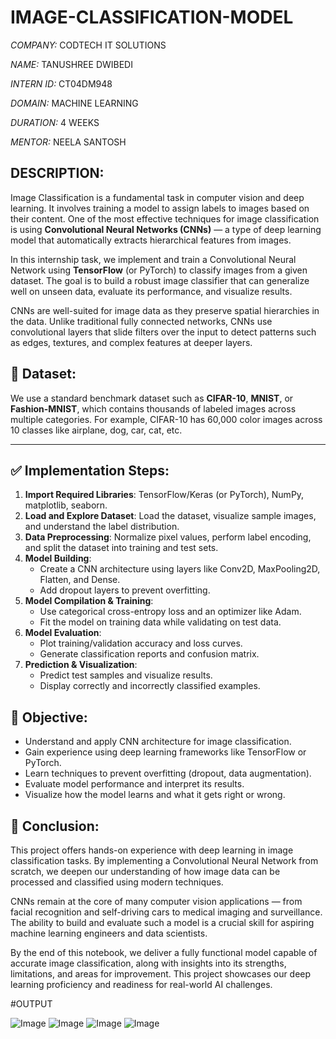 # IMAGE-CLASSIFICATION-MODEL

*COMPANY:* CODTECH IT SOLUTIONS  

*NAME:* TANUSHREE DWIBEDI  

*INTERN ID:* CT04DM948  

*DOMAIN:* MACHINE LEARNING 

*DURATION:* 4 WEEKS 

*MENTOR:* NEELA SANTOSH  

## DESCRIPTION:

Image Classification is a fundamental task in computer vision and deep learning. It involves training a model to assign labels to images based on their content. One of the most effective techniques for image classification is using **Convolutional Neural Networks (CNNs)** — a type of deep learning model that automatically extracts hierarchical features from images.

In this internship task, we implement and train a Convolutional Neural Network using **TensorFlow** (or PyTorch) to classify images from a given dataset. The goal is to build a robust image classifier that can generalize well on unseen data, evaluate its performance, and visualize results.

CNNs are well-suited for image data as they preserve spatial hierarchies in the data. Unlike traditional fully connected networks, CNNs use convolutional layers that slide filters over the input to detect patterns such as edges, textures, and complex features at deeper layers.


## 📂 Dataset:

We use a standard benchmark dataset such as **CIFAR-10**, **MNIST**, or **Fashion-MNIST**, which contains thousands of labeled images across multiple categories. For example, CIFAR-10 has 60,000 color images across 10 classes like airplane, dog, car, cat, etc.

---

## ✅ Implementation Steps:

1. **Import Required Libraries**: TensorFlow/Keras (or PyTorch), NumPy, matplotlib, seaborn.
2. **Load and Explore Dataset**: Load the dataset, visualize sample images, and understand the label distribution.
3. **Data Preprocessing**: Normalize pixel values, perform label encoding, and split the dataset into training and test sets.
4. **Model Building**:
   - Create a CNN architecture using layers like Conv2D, MaxPooling2D, Flatten, and Dense.
   - Add dropout layers to prevent overfitting.
5. **Model Compilation & Training**:
   - Use categorical cross-entropy loss and an optimizer like Adam.
   - Fit the model on training data while validating on test data.
6. **Model Evaluation**:
   - Plot training/validation accuracy and loss curves.
   - Generate classification reports and confusion matrix.
7. **Prediction & Visualization**:
   - Predict test samples and visualize results.
   - Display correctly and incorrectly classified examples.

## 🎯 Objective:

- Understand and apply CNN architecture for image classification.
- Gain experience using deep learning frameworks like TensorFlow or PyTorch.
- Learn techniques to prevent overfitting (dropout, data augmentation).
- Evaluate model performance and interpret its results.
- Visualize how the model learns and what it gets right or wrong.

## 📌 Conclusion:

This project offers hands-on experience with deep learning in image classification tasks. By implementing a Convolutional Neural Network from scratch, we deepen our understanding of how image data can be processed and classified using modern techniques. 

CNNs remain at the core of many computer vision applications — from facial recognition and self-driving cars to medical imaging and surveillance. The ability to build and evaluate such a model is a crucial skill for aspiring machine learning engineers and data scientists.

By the end of this notebook, we deliver a fully functional model capable of accurate image classification, along with insights into its strengths, limitations, and areas for improvement. This project showcases our deep learning proficiency and readiness for real-world AI challenges.

#OUTPUT

![Image](https://github.com/user-attachments/assets/e41b914c-a646-4e54-9f5e-e49e73ee5729)
![Image](https://github.com/user-attachments/assets/e4c7808d-782f-4470-a47f-799ea76de30f)
![Image](https://github.com/user-attachments/assets/29427e48-518c-4e9e-93cd-6da53ba493f7)
![Image](https://github.com/user-attachments/assets/d954110f-edb9-4b76-80ec-8650f2a7da79)
